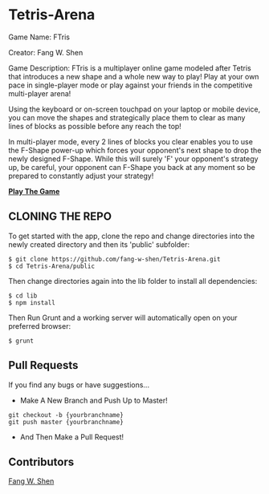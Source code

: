 # Tetris-Arena
Game Name: FTris

Creator: Fang W. Shen

Game Description:
FTris is a multiplayer online game modeled after Tetris that introduces a new shape and a whole new way to play! Play at your own pace in single-player mode or play against your friends in the competitive multi-player arena! 

Using the keyboard or on-screen touchpad on your laptop or mobile device, you can move the shapes and strategically place them to clear as many lines of blocks as possible before any reach the top!

In multi-player mode, every 2 lines of blocks you clear enables you to use the F-Shape power-up which forces your opponent's next shape to drop the newly designed F-Shape. While this will surely 'F' your opponent's strategy up, be careful, your opponent can F-Shape you back at any moment so be prepared to constantly adjust your strategy!

**[Play The Game](https://tetris-arena.firebaseapp.com)**

## CLONING THE REPO

To get started with the app, clone the repo and change directories into the newly created directory and then its 'public' subfolder:

```
$ git clone https://github.com/fang-w-shen/Tetris-Arena.git
$ cd Tetris-Arena/public
```
Then change directories again into the lib folder to install all dependencies:
```
$ cd lib
$ npm install
```
Then Run Grunt and a working server will automatically open on your preferred browser:
```
$ grunt
```

## Pull Requests
If you find any bugs or have suggestions...
 * Make A New Branch and Push Up to Master!
```
git checkout -b {yourbranchname}
git push master {yourbranchname}
```
* And Then Make a Pull Request!

## Contributors

[Fang W. Shen](https://github.com/fang-w-shen)
